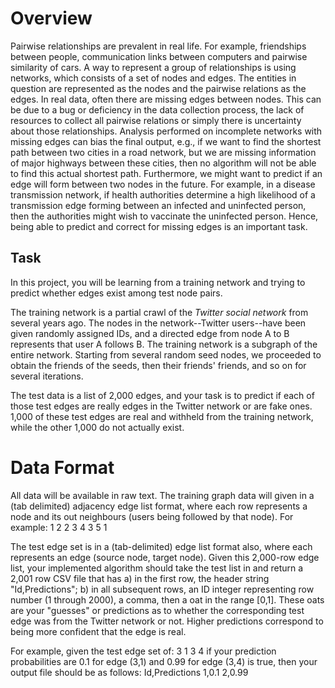 # Overview
Pairwise relationships are prevalent in real life. For example, friendships between people, communication links between computers and pairwise similarity of cars. A way to represent a group of relationships is using networks, which consists of a set of nodes and edges. The entities in question are represented as the nodes and the pairwise relations as the edges. 
In real data, often there are missing edges between nodes. This can be due to a bug or deficiency in the data collection process, the lack of resources to collect all pairwise relations or simply there is uncertainty about those relationships. Analysis performed on incomplete networks with missing edges can bias the final output, e.g., if we want to find the shortest path between two cities in a road network, but we are missing information of major highways between these cities, then no algorithm will not be able to find this actual shortest path.
Furthermore, we might want to predict if an edge will form between two nodes in the future. For example, in
a disease transmission network, if health authorities determine a high likelihood of a transmission edge forming between an infected and uninfected person, then the authorities might wish to vaccinate the uninfected person.
Hence, being able to predict and correct for missing edges is an important task.

## Task
In this project, you will be learning from a training network and trying to predict whether edges exist among
test node pairs.

The training network is a partial crawl of the *Twitter social network* from several years ago. The nodes in the network--Twitter users--have been given randomly assigned IDs, and a directed edge from node A to B represents that user A follows B. The training network is a subgraph of the entire network. Starting from several random seed nodes, we proceeded to obtain the friends of the seeds, then their friends' friends, and so on for several iterations.

The test data is a list of 2,000 edges, and your task is to predict if each of those test edges are really edges in the Twitter network or are fake ones. 1,000 of these test edges are real and withheld from the training network, while the other 1,000 do not actually exist.

# Data Format
All data will be available in raw text. The training graph data will given in a (tab delimited) adjacency edge
list format, where each row represents a node and its out neighbours (users being followed by that node). For
example:
1 2
2 3
4 3 5 1


The test edge set is in a (tab-delimited) edge list format also, where each represents an edge (source node, target node). Given this 2,000-row edge list, your implemented algorithm should take the test list in and return a 2,001 row CSV file that has a) in the first row, the header string "Id,Predictions"; b) in all subsequent rows, an ID integer representing row number (1 through 2000), a comma, then a oat in the range [0,1]. These oats are your "guesses" or predictions as to whether the corresponding test edge was from the Twitter network or
not. Higher predictions correspond to being more confident that the edge is real.

For example, given the test edge set of:
3 1
3 4
if your prediction probabilities are 0.1 for edge (3,1) and 0.99 for edge (3,4) is true, then your output file should be as follows:
Id,Predictions
1,0.1
2,0.99
